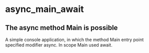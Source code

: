 # async_main_await

## The async method Main is possible

A simple console application, in which the method Main entry point specified modifier async. In scope Main used await.
